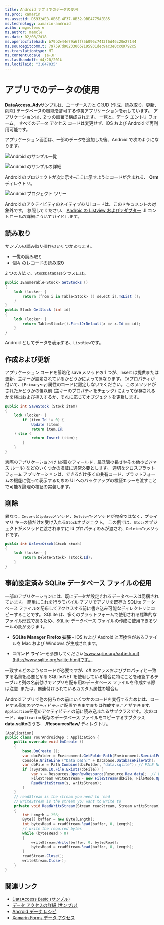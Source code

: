 ```yaml
---
title: Android アプリでのデータの使用
ms.prod: xamarin
ms.assetid: D5932AEB-0B6E-4F37-8B32-9BE4775AEE85
ms.technology: xamarin-android
author: mgmclemore
ms.author: mamcle
ms.date: 02/08/2018
ms.openlocfilehash: b79b2e44e79a6ff75b096c7443f6d46c20e27144
ms.sourcegitcommit: 797597d902330652195931dec9ac3e0cc00792c5
ms.translationtype: MT
ms.contentlocale: ja-JP
ms.lasthandoff: 04/20/2018
ms.locfileid: "31647035"
---
```

# <a name="using-data-in-an-app"></a>アプリでのデータの使用

**DataAccess_Adv**サンプルは、ユーザー入力と CRUD (作成、読み取り、更新、削除) データベースの機能を許可する作業アプリケーションを示しています。 アプリケーションは、2 つの画面で構成されます。 一覧と、データ エントリ フォーム。 すべてのデータ アクセス コードは変更せず、iOS および Android で再利用可能です。

アプリケーション画面は、一部のデータを追加した後、Android で次のようになります。

![Android のサンプル一覧](using-data-in-an-app-images/image11.png "Android のサンプル一覧")

![Android のサンプルの詳細](using-data-in-an-app-images/image12.png "Android のサンプルの詳細")

Android のプロジェクトが次に示す&ndash;ここに示すようにコードが含まれる、 **Orm**ディレクトリ。

![Android プロジェクト ツリー](using-data-in-an-app-images/image14.png "Android プロジェクトのツリー")

Android のアクティビティのネイティブの UI コードは、このドキュメントの対象外です。 参照してください、 [Android の Listview およびアダプター](~/android/user-interface/layouts/list-view/index.md) UI コントロールの詳細についてガイドします。

## <a name="read"></a>読み取り

サンプルの読み取り操作のいくつかあります。

-  一覧の読み取り
-  個々 のレコードの読み取り

2 つの方法で、`StockDatabase`クラスには。

```csharp
public IEnumerable<Stock> GetStocks ()
{
    lock (locker) {
        return (from i in Table<Stock> () select i).ToList ();
    }
}
public Stock GetStock (int id)
{
    lock (locker) {
        return Table<Stock>().FirstOrDefault(x => x.Id == id);
    }
}
```

Android としてデータを表示する、`ListView`です。

## <a name="create-and-update"></a>作成および更新

アプリケーション コードを簡略化 save メソッドの 1 つが、Insert は提供または 更新、主キーが設定されているかどうかによって異なります。 `Id`プロパティが付いて、`[PrimaryKey]`属性のコードに設定しないでください。 このメソッドがされたかどうかの値以前 (主キーのプロパティをチェック) によって保存されるかを検出および挿入するか、それに応じてオブジェクトを更新します。

```csharp
public int SaveStock (Stock item)
{
    lock (locker) {
        if (item.Id != 0) {
            Update (item);
            return item.Id;
    } else {
            return Insert (item);
        }
    }
}
```

実際のアプリケーションは (必要なフィールド、最低限の長さやその他のビジネス ルール) などのいくつかの検証に通常必要とします。 適切なクロスプラット フォーム アプリケーションは、できるだけ多くの共有コード、プラットフォームの機能に従って表示するための UI へのバックアップの検証エラーを渡すことで可能な論理の検証の実装します。

## <a name="delete"></a>削除

異なり、`Insert`と`Update`メソッド、`Delete<T>`メソッドが完全ではなく、プライマリ キーの値だけを受け入れる`Stock`オブジェクト。 この例では、`Stock`オブジェクトがメソッドに渡されますに Id プロパティのみが渡され、`Delete<T>`メソッドです。

```csharp
public int DeleteStock(Stock stock)
{
    lock (locker) {
        return Delete<Stock> (stock.Id);
    }
}
```

## <a name="using-a-pre-populated-sqlite-database-file"></a>事前設定済み SQLite データベース ファイルの使用

一部のアプリケーションには、既にデータが設定されるデータベースは同梱されています。 簡単にこれを行うモバイル アプリでアプリを既存の SQLite データベース ファイルを配布してアクセスする前に書き込み可能なディレクトリにコピーすることです。 SQLite は、多くのプラットフォームで使用される標準的なファイル形式であるため、SQLite データベース ファイルの作成に使用できるツールの数があります。

-   **SQLite Manager Firefox 拡張** &ndash; iOS および Android と互換性があるファイルを Mac および Windows が生成されます。

-   **コマンド ライン**&ndash;を参照してください[www.sqlite.org/sqlite.html](http://www.sqlite.org/sqlite.html)です。

一致するどのようなコードが必要ですが、c# のクラスおよびプロパティと一致する名前を必要となる SQLite.NET を使用している場合に特にことを確認するテーブルと列の名前付けでアプリを配布用のデータベース ファイルを作成する際は注意 (または、関連付けられているカスタム属性の場合)。

Android アプリで他の何らかの前にいくつかのコードを実行するためには、ロードする最初のアクティビティに配置できますまたは作成することができます、`Application`任意のアクティビティの前に読み込まれるサブクラスです。 次のコード、`Application`既存のデータベース ファイルをコピーするサブクラス**data.sqlite**のうち、 **/ResourcesRaw/** ディレクトリ。

```csharp
[Application]
public class YourAndroidApp : Application {
    public override void OnCreate ()
    {
        base.OnCreate ();
        var docFolder = Environment.GetFolderPath(Environment.SpecialFolder.Personal);
        Console.WriteLine ("Data path:" + Database.DatabaseFilePath);
        var dbFile = Path.Combine(docFolder, "data.sqlite"); // FILE NAME TO USE WHEN COPIED
        if (!System.IO.File.Exists(dbFile)) {
            var s = Resources.OpenRawResource(Resource.Raw.data);  // DATA FILE RESOURCE ID
            FileStream writeStream = new FileStream(dbFile, FileMode.OpenOrCreate, FileAccess.Write);
            ReadWriteStream(s, writeStream);
        }
    }
    // readStream is the stream you need to read
    // writeStream is the stream you want to write to
    private void ReadWriteStream(Stream readStream, Stream writeStream)
    {
        int Length = 256;
        Byte[] buffer = new Byte[Length];
        int bytesRead = readStream.Read(buffer, 0, Length);
        // write the required bytes
        while (bytesRead > 0)
        {
            writeStream.Write(buffer, 0, bytesRead);
            bytesRead = readStream.Read(buffer, 0, Length);
        }
        readStream.Close();
        writeStream.Close();
    }
}
```


## <a name="related-links"></a>関連リンク

- [DataAccess Basic (サンプル)](https://github.com/xamarin/mobile-samples/tree/master/DataAccess/Basic)
- [データ アクセスの詳細 (サンプル)](https://github.com/xamarin/mobile-samples/tree/master/DataAccess/Advanced)
- [Android データ レシピ](https://developer.xamarin.com/recipes/android/data/)
- [Xamarin.Forms データ アクセス](~/xamarin-forms/app-fundamentals/databases.md)
